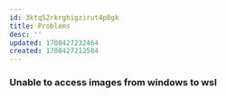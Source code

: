 ```yaml
---
id: 3ktq52rkrghigzirut4p8gk
title: Problems
desc: ''
updated: 1708427232464
created: 1708427212584
---
```


### Unable to access images from windows to wsl